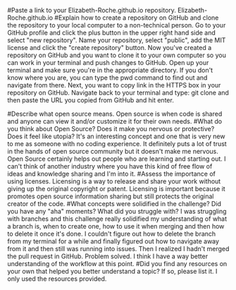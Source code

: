 #Paste a link to your Elizabeth-Roche.github.io repository.
  Elizabeth-Roche.github.io
#Explain how to create a repository on GitHub and clone the repository to your local computer to a non-technical person.
Go to your GitHub profile and click the plus button in the upper right hand side and select "new repository". Name your repository, select "public", add the MIT license and click the "create repository" button. Now you've created a repository on GitHub and you want to clone it to your own computer so you can work in your terminal and push changes to GitHub. Open up your terminal and make sure you're in the appropriate directory. If you don't know where you are, you can type the pwd command to find out and navigate from there. Next, you want to copy link in the HTTPS box in your repository on GitHub. Navigate back to your terminal and type: git clone and then paste the URL you copied from GitHub and hit enter.

#Describe what open source means.
Open source is when code is shared and anyone can view it and/or customize it for their own needs.
#What do you think about Open Source? Does it make you nervous or protective? Does it feel like utopia?
It's an interesting concept and one that is very new to me as someone with no coding experience. It definitely puts a lot of trust in the hands of open source community but it doesn't make me nervous. Open Source certainly helps out people who are learning and starting out. I can't think of another industry where you have this kind of free flow of ideas and knowledge sharing and I'm into it.
#Assess the importance of using licenses.
Licensing is a way to release and share your work without giving up the original copyright or patent. Licensing is important because it promotes open source information sharing but still protects the original creator of the code.
#What concepts were solidified in the challenge? Did you have any "aha" moments? What did you struggle with?
I was struggling with branches and this challenge really solidified my understanding of what a branch is, when to create one, how to use it when merging and then how to delete it once it's done. I couldn't figure out how to delete the branch from my terminal for a while and finally figured out how to navigate away from it and then still was running into issues. Then I realized I hadn't merged the pull request in GitHub. Problem solved. I think I have a way better understanding of the workflow at this point.
#Did you find any resources on your own that helped you better understand a topic? If so, please list it.
I only used the resources provided.